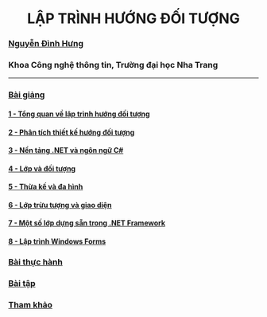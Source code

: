 <h1 align="center"> 
LẬP TRÌNH HƯỚNG ĐỐI TƯỢNG
</h1>

### [Nguyễn Đình Hưng](https://nd-hung.github.io/)

### Khoa Công nghệ thông tin, Trường đại học Nha Trang
<hr>

### [Bài giảng](Lecturenotes)
#### [1 - Tổng quan về lập trình hướng đối tượng](Lecturenotes/01-overview) 

#### [2 - Phân tích thiết kế hướng đối tượng](Lecturenotes/02-oop-analysis-and-design) 

#### [3 - Nền tảng .NET và ngôn ngữ C#](Lecturenotes/03-dotnet-and-csharp)

#### [4 - Lớp và đối tượng](Lecturenotes/04-classes-and-objects) 

#### [5 - Thừa kế và đa hình](Lecturenotes/05-inheritance) 

#### [6 - Lớp trừu tượng và giao diện ](Lecturenotes/06-abstract-classes) 

#### [7 - Một số lớp dựng sẵn trong .NET Framework](Lecturenotes/07-dotnet-builtin-classes) 

#### [8 - Lập trình Windows Forms](Lecturenotes/08-windows-forms-apps) 

### [Bài thực hành](Labs)

### [Bài tập](Assignments)

### [Tham khảo](References.md)